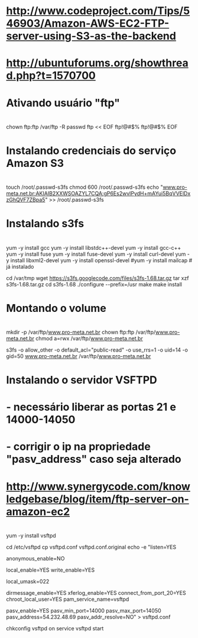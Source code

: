 # http://www.codeproject.com/Tips/546903/Amazon-AWS-EC2-FTP-server-using-S3-as-the-backend
# http://ubuntuforums.org/showthread.php?t=1570700

#
# Ativando usuário "ftp"
#
chown ftp:ftp /var/ftp -R
passwd ftp << EOF
ftp!@#$%
ftp!@#$%
EOF

#
# Instalando credenciais do serviço Amazon S3
#
touch /root/.passwd-s3fs
chmod 600 /root/.passwd-s3fs
echo "www.pro-meta.net.br:AKIAIB2XXWSOAZYL7CQA:gP6Es2wvlPydH+mAYui5BqVVElDxzGhQVF7ZBpa5" >> /root/.passwd-s3fs

#
# Instalando s3fs
#
yum -y install gcc
yum -y install libstdc++-devel
yum -y install gcc-c++
yum -y install fuse
yum -y install fuse-devel
yum -y install curl-devel
yum -y install libxml2-devel
yum -y install openssl-devel
#yum -y install mailcap # já instalado

cd /var/tmp
wget https://s3fs.googlecode.com/files/s3fs-1.68.tar.gz
tar xzf s3fs-1.68.tar.gz
cd s3fs-1.68
./configure --prefix=/usr
make
make install

#
# Montando o volume
#
mkdir -p /var/ftp/www.pro-meta.net.br
chown ftp:ftp /var/ftp/www.pro-meta.net.br
chmod a=rwx /var/ftp/www.pro-meta.net.br

s3fs -o allow_other -o default_acl="public-read" -o use_rrs=1 -o uid=14 -o gid=50 www.pro-meta.net.br /var/ftp/www.pro-meta.net.br

#
# Instalando o servidor VSFTPD
# - necessário liberar as portas 21 e 14000-14050
# - corrigir o ip na propriedade "pasv_address" caso seja alterado
# http://www.synergycode.com/knowledgebase/blog/item/ftp-server-on-amazon-ec2
#
yum -y install vsftpd

cd /etc/vsftpd
cp vsftpd.conf vsftpd.conf.original
echo -e "listen=YES

anonymous_enable=NO

local_enable=YES
write_enable=YES

local_umask=022

dirmessage_enable=YES
xferlog_enable=YES
connect_from_port_20=YES
chroot_local_user=YES
pam_service_name=vsftpd

pasv_enable=YES
pasv_min_port=14000
pasv_max_port=14050
pasv_address=54.232.48.69
pasv_addr_resolve=NO" > vsftpd.conf

chkconfig vsftpd on
service vsftpd start 
